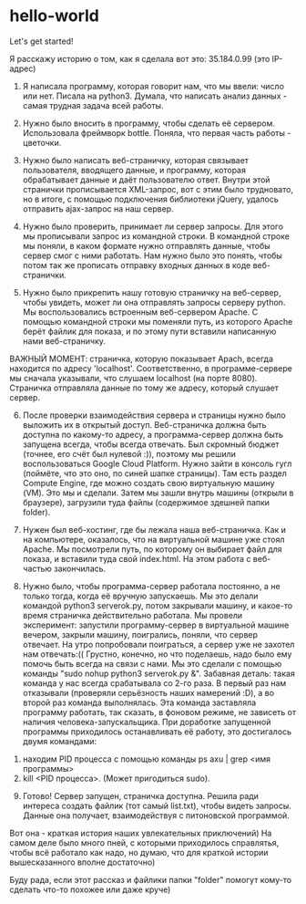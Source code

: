 # hello-world
Let's get started!


Я расскажу историю о том, как я сделала вот это: 35.184.0.99 (это IP-адрес)

1. Я написала программу, которая говорит нам, что мы ввели: число или нет. Писала на python3. Думала, что написать анализ данных - самая трудная задача всей работы.


2. Нужно было вносить в программу, чтобы сделать её сервером. Использовала фреймворк bottle. Поняла, что первая часть работы - цветочки. 


3. Нужно было написать веб-страничку, которая связывает пользователя, вводящего данные, и программу, которая обрабатывает данные и даёт пользователю ответ. Внутри этой странички прописывается XML-запрос, вот с этим было трудновато, но в итоге, с помощью подключения библиотеки jQuery, удалось отправить ajax-запрос на наш сервер. 


4. Нужно было проверить, принимает ли сервер запросы. Для этого мы прописывали запрос из командной строки. В командной строке мы поняли, в каком формате нужно отправлять данные, чтобы сервер смог с ними работать. Нам нужно было это понять, чтобы потом так же прописать отправку входных данных в коде веб-странички.


5. Нужно было прикрепить нашу готовую страничку на веб-сервер, чтобы увидеть, может ли она отправлять запросы серверу python. Мы воспользовались встроенным веб-сервером Apache. С помощью командной строки мы поменяли путь, из которого Apache берёт файлик для показа, и по этому пути вставили написанную нами веб-страничку.

ВАЖНЫЙ МОМЕНТ: страничка, которую показывает Apach, всегда находится по адресу 'localhost'. Соответственно, в программе-сервере мы сначала указывали, что слушаем localhost (на порте 8080). Страничка отправляла данные по тому же адресу, который слушает сервер.

6. После проверки взаимодействия сервера и страницы нужно было выложить их в открытый доступ. Веб-страничка должна быть доступна по какому-то адресу, а программа-сервер должна быть запущена всегда, чтобы всегда отвечать. Был скромный бюджет (точнее, его счёт был нулевой :)), поэтому мы решили воспользоваться Google Cloud Platform. Нужно зайти в консоль гугл (поймёте, что это оно, по синей шапке страницы). Там есть раздел Compute Engine, где можно создать свою виртуальную машину (VM). Это мы и сделали. Затем мы зашли внутрь машины (открыли в браузере), загрузили туда файлы (содержимое здешней папки folder). 


7. Нужен был веб-хостинг, где бы лежала наша веб-страничка. Как и на компьютере, оказалось, что на виртуальной машине уже стоял Apache. Мы посмотрели путь, по которому он выбирает файл для показа, и вставили туда свой index.html. На этом работа с веб-частью закончилась. 

8. Нужно было, чтобы программа-сервер работала постоянно, а не только тогда, когда её вручную запускаешь. 
Мы это делали командой python3 serverok.py, потом закрывали машину, и какое-то время страничка действительно работала. Мы провели эксперимент: запустили программу-сервер в виртуальной машине вечером, закрыли машину, поигрались, поняли, что сервер отвечает. На утро попробовали поиграться, а сервер уже не захотел нам отвечать:(( Грустно, конечно, но что поделаешь, надо было ему помочь быть всегда на связи с нами.
Мы это сделали с помощью команды "sudo nohup python3 serverok.py &". Забавная деталь: такая команда у нас всегда срабатывала со 2-го раза. В первый раз нам отказывали (проверяли серьёзность наших намерений :D), а во второй раз команда выполнялась. Эта команда заставляла программу работать, так сказать, в фоновом режиме, не зависеть от наличия человека-запускальщика.
При доработке запущенной программы приходилось останавливать её работу, это достигалось двумя командами: 
1) находим PID процесса с помощью команды ps axu | grep <имя программы> 
2) kill <PID процесса>. (Может пригодиться sudo).


9. Готово! Сервер запущен, страничка доступна. Решила ради интереса создать файлик (тот самый list.txt), чтобы видеть запросы. Данные она получает, взаимодействуя с питоновской программой.


Вот она - краткая история наших увлекательных приключений) На самом деле было много пней, с которыми приходилось справлятья, чтобы всё работало как надо, но думаю, что для краткой истории вышесказанного вполне достаточно)

Буду рада, если этот рассказ и файлики папки "folder" помогут кому-то сделать что-то похожее или даже круче)
